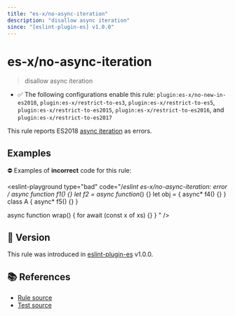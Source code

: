 ```yaml
---
title: "es-x/no-async-iteration"
description: "disallow async iteration"
since: "[eslint-plugin-es] v1.0.0"
---
```


# es-x/no-async-iteration
> disallow async iteration

- ✅ The following configurations enable this rule: `plugin:es-x/no-new-in-es2018`, `plugin:es-x/restrict-to-es3`, `plugin:es-x/restrict-to-es5`, `plugin:es-x/restrict-to-es2015`, `plugin:es-x/restrict-to-es2016`, and `plugin:es-x/restrict-to-es2017`

This rule reports ES2018 [async iteration](https://github.com/tc39/proposal-async-iteration#readme) as errors.

## Examples

⛔ Examples of **incorrect** code for this rule:

<eslint-playground type="bad" code="/*eslint es-x/no-async-iteration: error */
async function* f1() {}
let f2 = async function*() {}
let obj = { async* f4() {} }
class A { async* f5() {} }

async function wrap() {
    for await (const x of xs) {}
}
" />

## 🚀 Version

This rule was introduced in [eslint-plugin-es] v1.0.0.

[eslint-plugin-es]: https://github.com/mysticatea/eslint-plugin-es

## 📚 References

- [Rule source](https://github.com/ota-meshi/eslint-plugin-es-x/blob/master/lib/rules/no-async-iteration.js)
- [Test source](https://github.com/ota-meshi/eslint-plugin-es-x/blob/master/tests/lib/rules/no-async-iteration.js)
